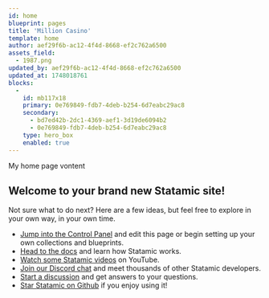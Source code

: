 ```yaml
---
id: home
blueprint: pages
title: 'Million Casino'
template: home
author: aef29f6b-ac12-4f4d-8668-ef2c762a6500
assets_field:
  - 1987.png
updated_by: aef29f6b-ac12-4f4d-8668-ef2c762a6500
updated_at: 1748018761
blocks:
  -
    id: mb117x18
    primary: 0e769849-fdb7-4deb-b254-6d7eabc29ac8
    secondary:
      - bd7ed42b-2dc1-4369-aef1-3d19de6094b2
      - 0e769849-fdb7-4deb-b254-6d7eabc29ac8
    type: hero_box
    enabled: true
---
```

My home page vontent 
## Welcome to your brand new Statamic site!

Not sure what to do next? Here are a few ideas, but feel free to explore in your own way, in your own time.

- [Jump into the Control Panel](/cp) and edit this page or begin setting up your own collections and blueprints.
- [Head to the docs](https://statamic.dev) and learn how Statamic works.
- [Watch some Statamic videos](https://youtube.com/statamic) on YouTube.
- [Join our Discord chat](https://statamic.com/discord) and meet thousands of other Statamic developers.
- [Start a discussion](https://github.com/statamic/cms/discussions) and get answers to your questions.
- [Star Statamic on Github](https://github.com/statamic/cms) if you enjoy using it!